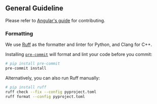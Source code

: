 ## General Guideline
Please refer to [Angular's guide](https://github.com/angular/angular/blob/22b96b96902e1a42ee8c5e807720424abad3082a/CONTRIBUTING.md) for contributing.

### Formatting
We use [Ruff](https://github.com/astral-sh/ruff) as the formatter and linter for Python, and Clang for C++.

Installing [`pre-commit`](https://pre-commit.com/) will format and lint your code before you commit:
```bash
# pip install pre-commit
pre-commit install
```
Alternatively, you can also run Ruff manually:
```bash
# pip install ruff
ruff check --fix --config pyproject.toml
ruff format --config pyproject.toml
```